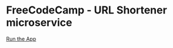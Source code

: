 # FreeCodeCamp - URL Shortener microservice

<a href="https://hs-url-shortener.herokuapp.com"> Run the App </a>
